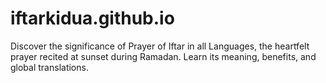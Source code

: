 # iftarkidua.github.io
Discover the significance of Prayer of Iftar in all Languages, the heartfelt prayer recited at sunset during Ramadan. Learn its meaning, benefits, and global translations.
